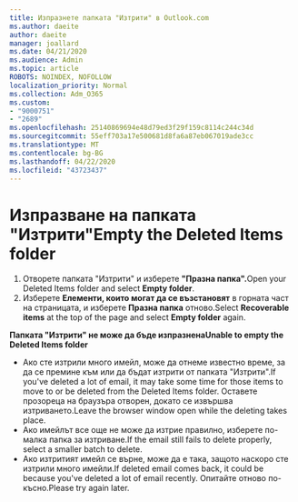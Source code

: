 ```yaml
---
title: Изпразнете папката "Изтрити" в Outlook.com
ms.author: daeite
author: daeite
manager: joallard
ms.date: 04/21/2020
ms.audience: Admin
ms.topic: article
ROBOTS: NOINDEX, NOFOLLOW
localization_priority: Normal
ms.collection: Adm_O365
ms.custom:
- "9000751"
- "2689"
ms.openlocfilehash: 25140869694e48d79ed3f29f159c8114c244c34d
ms.sourcegitcommit: 55eff703a17e500681d8fa6a87eb067019ade3cc
ms.translationtype: MT
ms.contentlocale: bg-BG
ms.lasthandoff: 04/22/2020
ms.locfileid: "43723437"
---
```

# <a name="empty-the-deleted-items-folder"></a><span data-ttu-id="e66ec-102">Изпразване на папката "Изтрити"</span><span class="sxs-lookup"><span data-stu-id="e66ec-102">Empty the Deleted Items folder</span></span>

1. <span data-ttu-id="e66ec-103">Отворете папката "Изтрити" и изберете **"Празна папка".**</span><span class="sxs-lookup"><span data-stu-id="e66ec-103">Open your Deleted Items folder and select **Empty folder**.</span></span>
2. <span data-ttu-id="e66ec-104">Изберете **Елементи, които могат да се възстановят** в горната част на страницата, и изберете **Празна папка** отново.</span><span class="sxs-lookup"><span data-stu-id="e66ec-104">Select **Recoverable items** at the top of the page and select **Empty folder** again.</span></span>

<span data-ttu-id="e66ec-105">**Папката "Изтрити" не може да бъде изпразнена**</span><span class="sxs-lookup"><span data-stu-id="e66ec-105">**Unable to empty the Deleted Items folder**</span></span>

- <span data-ttu-id="e66ec-106">Ако сте изтрили много имейл, може да отнеме известно време, за да се премине към или да бъдат изтрити от папката "Изтрити".</span><span class="sxs-lookup"><span data-stu-id="e66ec-106">If you've deleted a lot of email, it may take some time for those items to move to or be deleted from the Deleted Items folder.</span></span> <span data-ttu-id="e66ec-107">Оставете прозореца на браузъра отворен, докато се извършва изтриването.</span><span class="sxs-lookup"><span data-stu-id="e66ec-107">Leave the browser window open while the deleting takes place.</span></span>
- <span data-ttu-id="e66ec-108">Ако имейлът все още не може да изтрие правилно, изберете по-малка папка за изтриване.</span><span class="sxs-lookup"><span data-stu-id="e66ec-108">If the email still fails to delete properly, select a smaller batch to delete.</span></span>
- <span data-ttu-id="e66ec-109">Ако изтритият имейл се върне, може да е така, защото наскоро сте изтрили много имейли.</span><span class="sxs-lookup"><span data-stu-id="e66ec-109">If deleted email comes back, it could be because you've deleted a lot of email recently.</span></span> <span data-ttu-id="e66ec-110">Опитайте отново по-късно.</span><span class="sxs-lookup"><span data-stu-id="e66ec-110">Please try again later.</span></span>
